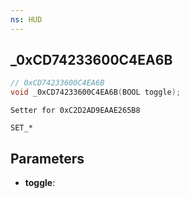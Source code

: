 ```yaml
---
ns: HUD
---
```

## _0xCD74233600C4EA6B

```c
// 0xCD74233600C4EA6B
void _0xCD74233600C4EA6B(BOOL toggle);
```

```
Setter for 0xC2D2AD9EAAE265B8

SET_*
```

## Parameters
* **toggle**: 

